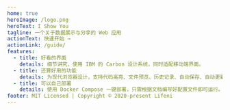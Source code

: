 ```yaml
---
home: true
heroImage: /logo.png
heroText: I Show You
tagline: 一个关于数据展示与分享的 Web 应用
actionText: 快速开始 →
actionLink: /guide/
features:
  - title: 好看的界面
    details: 细节讲究，使用 IBM 的 Carbon 设计系统，同时适配移动端界面。
  - title: 还算好用的功能
    details: 为现代浏览器设计，支持代码高亮、文件预览、历史记录、自动保存、自动更新等功能。
  - title: 可以自己部署
    details: 使用 Docker Compose 一键部署，只需根据文档编写好配置文件即可运行。
footer: MIT Licensed | Copyright © 2020-present Lifeni
---
```

